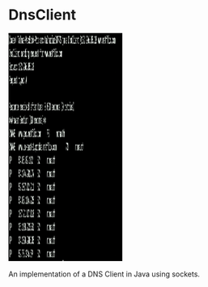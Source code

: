 # DnsClient

<img src="https://github.com/talha-riaz/DnsClient/blob/master/img/img1.png" height="450" width="225"/>

An implementation of a DNS Client in Java using sockets.
